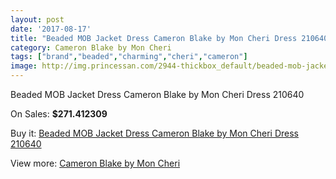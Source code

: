 ```yaml
---
layout: post
date: '2017-08-17'
title: "Beaded MOB Jacket Dress Cameron Blake by Mon Cheri Dress 210640"
category: Cameron Blake by Mon Cheri
tags: ["brand","beaded","charming","cheri","cameron"]
image: http://img.princessan.com/2944-thickbox_default/beaded-mob-jacket-dress-cameron-blake-by-mon-cheri-dress-210640.jpg
---
```

Beaded MOB Jacket Dress Cameron Blake by Mon Cheri Dress 210640

On Sales: **$271.412309**
<a href="https://www.princessan.com/en/cameron-blake-by-mon-cheri/1327-beaded-mob-jacket-dress-cameron-blake-by-mon-cheri-dress-210640.html"><amp-img layout="responsive" width="600" height="600" src="//img.princessan.com/2944-thickbox_default/beaded-mob-jacket-dress-cameron-blake-by-mon-cheri-dress-210640.jpg" alt="Beaded MOB Jacket Dress Cameron Blake by Mon Cheri Dress 210640 0" /></a>
<a href="https://www.princessan.com/en/cameron-blake-by-mon-cheri/1327-beaded-mob-jacket-dress-cameron-blake-by-mon-cheri-dress-210640.html"><amp-img layout="responsive" width="600" height="600" src="//img.princessan.com/20191-thickbox_default/beaded-mob-jacket-dress-cameron-blake-by-mon-cheri-dress-210640.jpg" alt="Beaded MOB Jacket Dress Cameron Blake by Mon Cheri Dress 210640 1" /></a>
<a href="https://www.princessan.com/en/cameron-blake-by-mon-cheri/1327-beaded-mob-jacket-dress-cameron-blake-by-mon-cheri-dress-210640.html"><amp-img layout="responsive" width="600" height="600" src="//img.princessan.com/20190-thickbox_default/beaded-mob-jacket-dress-cameron-blake-by-mon-cheri-dress-210640.jpg" alt="Beaded MOB Jacket Dress Cameron Blake by Mon Cheri Dress 210640 2" /></a>
<a href="https://www.princessan.com/en/cameron-blake-by-mon-cheri/1327-beaded-mob-jacket-dress-cameron-blake-by-mon-cheri-dress-210640.html"><amp-img layout="responsive" width="600" height="600" src="//img.princessan.com/20189-thickbox_default/beaded-mob-jacket-dress-cameron-blake-by-mon-cheri-dress-210640.jpg" alt="Beaded MOB Jacket Dress Cameron Blake by Mon Cheri Dress 210640 3" /></a>

Buy it: [Beaded MOB Jacket Dress Cameron Blake by Mon Cheri Dress 210640](https://www.princessan.com/en/cameron-blake-by-mon-cheri/1327-beaded-mob-jacket-dress-cameron-blake-by-mon-cheri-dress-210640.html "Beaded MOB Jacket Dress Cameron Blake by Mon Cheri Dress 210640")

View more: [Cameron Blake by Mon Cheri](https://www.princessan.com/en/12-cameron-blake-by-mon-cheri "Cameron Blake by Mon Cheri")